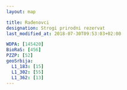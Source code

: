 ```yaml
---
layout: map

title: Rađenovci
designation: Strogi prirodni rezervat
last_modified_at: 2018-07-30T09:53:03+02:00

WDPA: [145420]
BioRaS: [456]
PZZP: [52]
geoSrbija:
  L1_183: [15]
  L1_302: [55]
  L1_362: [13]
---
```

